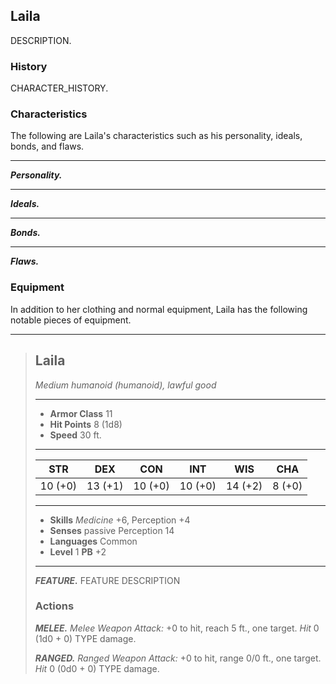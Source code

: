 ## Laila
DESCRIPTION.

### History
CHARACTER_HISTORY.

### Characteristics
The following are Laila's characteristics such as his personality, ideals, bonds, and flaws.
___
***Personality.***

___
***Ideals.***

___
***Bonds.***

___
***Flaws.***


### Equipment
In addition to her clothing and normal equipment, Laila has the following notable pieces of equipment.

___
> ## Laila
>*Medium humanoid (humanoid), lawful good*
> ___
> - **Armor Class** 11
> - **Hit Points** 8 (1d8)
> - **Speed** 30 ft.
>___
>|   STR   |   DEX   |   CON   |   INT   |   WIS   |   CHA   |
>|:-------:|:-------:|:-------:|:-------:|:-------:|:-------:|
>| 10 (+0) | 13 (+1) | 10 (+0) | 10 (+0) | 14 (+2) |  8 (+0) |
>___
> - **Skills** *Medicine* +6, Perception +4
> - **Senses** passive Perception 14
> - **Languages** Common
> - **Level** 1 **PB** +2
> ___
> ***FEATURE.*** FEATURE DESCRIPTION
>
> ### Actions
> ***MELEE.*** *Melee Weapon Attack:* +0 to hit, reach 5 ft., one target. *Hit* 0 (1d0 + 0) TYPE damage. 
>
> ***RANGED.*** *Ranged Weapon Attack:* +0 to hit, range 0/0 ft., one target. *Hit* 0 (0d0 + 0) TYPE damage. 
